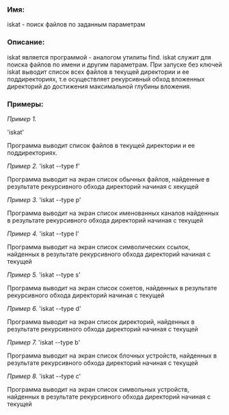 ### Имя:
iskat - поиск файлов по заданным параметрам

### Описание:
iskat является программой - аналогом утилиты find.
iskat служит для поиска файлов по имени и другим параметрам.
При запуске без ключей iskat выводит список всех файлов в текущей директории и ее поддиректориях, т.е осуществляет рекурсивный обход вложенных директорий до достижения максимальной глубины вложения.

### Примеры:
_Пример 1._

'iskat'

Программа выводит список файлов в текущей директории и ее поддиректориях.

_Пример 2._
'iskat --type f'

Программа выводит на экран список обычных файлов, найденные в результате рекурсивного обхода директорий начиная с хекущей 

_Пример 3._
'iskat --type p'

Программа выводит на экран список именованных каналов найденных в результате рекурсивного обхода директорий начиная с текущей

_Пример 4._
'iskat --type l'

Программа выводит на экран список символических ссылок, найденных в результате рекурсивного обхода директорий начиная с текущей 

_Пример 5._
'iskat --type s'

Программа выводит на экран список сокетов, найденных в результате рекурсивного обхода директорий начиная с текущей

_Пример 6._
'iskat --type d'

Программа выводит на экран список директорий, найденных в результате рекурсивного обхода директорий начиная с текущей

_Пример 7._
'iskat --type b'

Программа выводит на экран список блочных устройств, найденных в результате рекурсивного обхода директорий начиная с текущей

_Пример 8._
'iskat --type с'

Программа выводит на экран список символьных устройств, найденных в результате рекурсивного обхода директорий начиная с текущей
